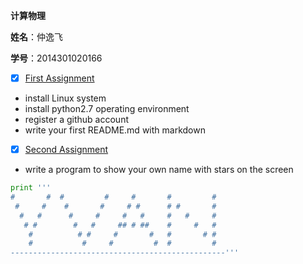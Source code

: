  **计算物理**
 
  **姓名**：仲逸飞
 
  **学号**：2014301020166
  
- [x] [First Assignment](https://github.com/jsxhzyf/compuational_physics_N2014301020166/blob/master/Assignment_1)
- install Linux system 
- install python2.7 operating environment
- register a github account 
- write your first README.md with markdown 
 
- [x] [Second Assignment](https://github.com/jsxhzyf/compuational_physics_N2014301020166/tree/master/Assignment_2)
- write a program to show your own name with stars on the screen
```python
print '''
#       #  #         #     #       #         # 
 #     #    #       #     # #      # #       #   
  #   #      #     #     #   #     #   #     # 
   # #        #   #     ## # ##    #     #   # 
    #          # #     #       #   #       # # 
    #           #     #         #  #         # 
------------------------------------------------'''
```

